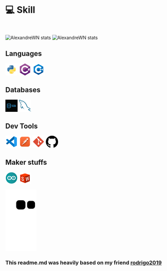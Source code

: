 # 💻 Skill
<br />

![AlexandreWN stats](https://github-readme-stats-deploy-nu.vercel.app/api/top-langs/?username=AlexandreWN&hide_border=true&theme=dark&layout=compact&langcount=16&hide=Jupyter%20Notebook,JavaScript,CSS,Go,SCSS)
![AlexandreWN stats](https://github-readme-stats-deploy-nu.vercel.app/api?username=AlexandreWN&theme=dark&hide_border=true%count_private=true&&include_all_commits=true)

## Languages
<p>
  <img  height="38" alingn="left" src="./public/images/python.png" alt="Python"/>
  <img  height="38" alingn="left" src="./public/images/csharp.png" alt="C#" />
  <img  height="38" alingn="left" src="./public/images/c++.png" alt="C++" />
</p>

## Databases
<p>
  <img  height="38" alingn="left" src="./public/images/sql.jpg" alt="SQL" />
  <img  height="38" alingn="left" src="./public/images/mysql.png" alt="MySQL" />
</p>

## Dev Tools
<p>  
  <img  height="38" alingn="left" src="./public/images/vscode.png" alt="VS Code" />
  <img  height="38" alingn="left" src="./public/images/postman.png" alt="Postman" />
  <img  height="38" alingn="left" src="./public/images/git.png" alt="Git" />
  <img  height="38" alingn="left" src="./public/images/github.png" alt="GitHub" />
</p>

## Maker stuffs
<p>
  <img  width="38" height="38" alingn="left" src="./public/images/arduino.png" alt="Arduino" />
  <img  width="38" height="36" alingn="left" src="./public/images/solidworks.png" alt="Solidworks" />
</p>

![Snake animation](https://github.com/AlexandreWN/AlexandreWN/blob/output/github-contribution-grid-snake.svg)

### This readme.md was heavily based on my friend [rodrigo2019](https://github.com/rodrigo2019)
